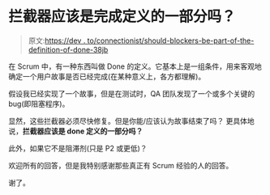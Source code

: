 # 拦截器应该是完成定义的一部分吗？

> 原文:[https://dev . to/connectionist/should-blockers-be-part-of-the-definition-of-done-38jb](https://dev.to/conectionist/should-blockers-be-part-of-the-definition-of-done-38jb)

在 Scrum 中，有一种东西叫做 Done 的定义。它基本上是一组条件，用来客观地确定一个用户故事是否已经完成(在某种意义上，各方都理解)。

假设我已经实现了一个故事，但是在测试时，QA 团队发现了一个或多个关键的 bug(即阻塞程序)。

显然，这些拦截器必须尽快修复。但是你能/应该认为故事结束了吗？
更具体地说，**拦截器应该是 done 定义的一部分吗？**

此外，如果它不是阻滞剂(只是 P2 或更低)？

欢迎所有的回答，但是我特别感谢那些真正有 Scrum 经验的人的回答。

谢了。